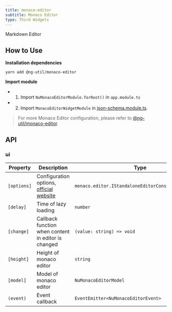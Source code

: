 ```yaml
---
title: monaco-editor
subtitle: Monaco Editor
type: Third Widgets
---
```


Markdown Editor

## How to Use

**Installation dependencies**  

`yarn add @ng-util/monaco-editor`

**Import module**    

- 1. Import `NuMonacoEditorModule.forRoot()` in `app.module.ts`
- 2. Import `MonacoEditorWidgetModule` in [json-schema.module.ts](https://github.com/hbyunzai/ng-yunzai/blob/master/src/app/shared/json-schema/json-schema.module.ts#L11).

> For more Monaco Editor configuration, please refer to [@ng-util/monaco-editor](https://github.com/ng-util/ng-util/blob/master/packages/monaco-editor/README.md#usage).

## API

### ui

| Property | Description | Type | Default |
|----------|-------------|------|---------|
| `[options]` | Configuration options, [official website](https://microsoft.github.io/monaco-editor/docs.html) | `monaco.editor.IStandaloneEditorConstructionOptions` | - |
| `[delay]` | Time of lazy loading | `number` | - |
| `[change]` | Callback function when content in editor is changed | `(value: string) => void` | - |
| `[height]` | Height of monaco editor | `string` | `200px` |
| `[model]` | Model of monaco editor | `NuMonacoEditorModel` | - |
| `(event)` | Event callback | `EventEmitter<NuMonacoEditorEvent>` | - |
